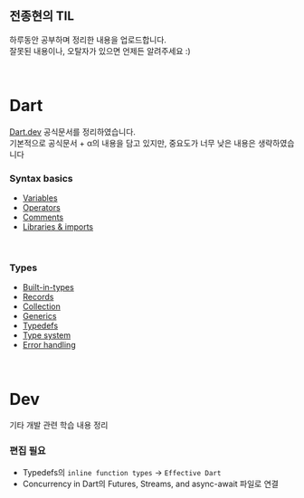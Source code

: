 ## 전종현의 TIL
하루동안 공부하며 정리한 내용을 업로드합니다.  
잘못된 내용이나, 오탈자가 있으면 언제든 알려주세요 :)

<br>

# Dart
[Dart.dev](https://dart.dev/guides) 공식문서를 정리하였습니다.  
기본적으로 공식문서 + α의 내용을 담고 있지만, 중요도가 너무 낮은 내용은 생략하였습니다

### Syntax basics
- [Variables](/Dart/Syntax%20basics/Variables.md)
- [Operators](/Dart/Syntax%20basics/Operators.md)
- [Comments](/Dart/Syntax%20basics/Comments.md)
- [Libraries & imports](/Dart/Syntax%20basics/Libraries&imports.md)

<br>

### Types
- [Built-in-types](/Dart/Types/Built-in%20types.md)
- [Records](/Dart/Types/Records.md)
- [Collection](/Dart/Types/Collection.md)
- [Generics](/Dart/Types/Generics.md)
- [Typedefs](/Dart/Types/Typedefs.md)
- [Type system](/Dart/Types/Type%20system.md)
- [Error handling](/Dart/Error%20handling)

<br>

# Dev
기타 개발 관련 학습 내용 정리

### 편집 필요
- Typedefs의 `inline function types` -> `Effective Dart`
- Concurrency in Dart의 Futures, Streams, and async-await 파일로 연결
